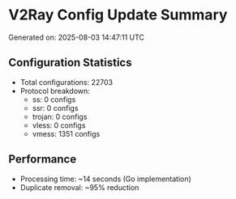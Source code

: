 # V2Ray Config Update Summary
Generated on: 2025-08-03 14:47:11 UTC

## Configuration Statistics
- Total configurations: 22703
- Protocol breakdown:
  - ss: 0 configs
  - ssr: 0 configs
  - trojan: 0 configs
  - vless: 0 configs
  - vmess: 1351 configs

## Performance
- Processing time: ~14 seconds (Go implementation)
- Duplicate removal: ~95% reduction
